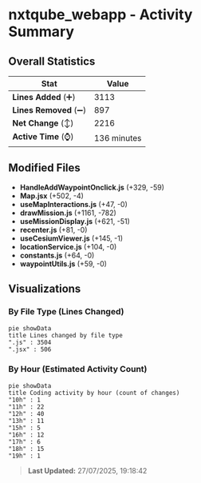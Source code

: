 # nxtqube_webapp - Activity Summary 

## Overall Statistics

| Stat                   | Value                                                             |
| ---------------------- | ----------------------------------------------------------------- |
| **Lines Added** (➕)   | 3113                                          |
| **Lines Removed** (➖) | 897                                        |
| **Net Change** (↕)    | 2216                |
| **Active Time** (⌚)   | 136 minutes |


## Modified Files
- **HandleAddWaypointOnclick.js** (+329, -59)
- **Map.jsx** (+502, -4)
- **useMapInteractions.js** (+47, -0)
- **drawMission.js** (+1161, -782)
- **useMissionDisplay.js** (+621, -51)
- **recenter.js** (+81, -0)
- **useCesiumViewer.js** (+145, -1)
- **locationService.js** (+104, -0)
- **constants.js** (+64, -0)
- **waypointUtils.js** (+59, -0)

## Visualizations

### By File Type (Lines Changed)

```mermaid
pie showData
title Lines changed by file type
".js" : 3504
".jsx" : 506
```

### By Hour (Estimated Activity Count)

```mermaid
pie showData
title Coding activity by hour (count of changes)
"10h" : 1
"11h" : 22
"12h" : 40
"13h" : 11
"15h" : 5
"16h" : 12
"17h" : 6
"18h" : 15
"19h" : 1
```


> **Last Updated:** 27/07/2025, 19:18:42
